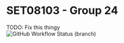 # SET08103 - Group 24

TODO: Fix this thingy \
![GitHub Workflow Status (branch)](https://img.shields.io/github/actions/workflow/status/Floffah/set08103-group24/maven-build.yml?branch=release)
